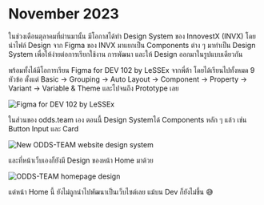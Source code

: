 # November 2023

ในช่วงเดือนตุลาคมที่ผ่านมานั้น มีโอกาสได้ทำ Design System ของ InnovestX (INVX) โดยนำไฟล์ Design จาก Figma ของ INVX มาแยกเป็น Components ต่าง ๆ มาทำเป็น Design System เพื่อให้ง่ายต่อการเรียกใช้งาน การพัฒนา และให้ Design ออกมาในรูปแบบเดียวกัน

พร้อมทั้งได้มีโอการเรียน Figma for DEV 102 by LeSSEx จากพี่ต้า โดยได้เรียนไปทั้งหมด 9 หัวข้อ ตั้งแต่ Basic -> Grouping -> Auto Layout -> Component -> Property -> Variant -> Variable & Theme และไปจนถึง Prototype เลย

![Figma for DEV 102 by LeSSEx](/images/2023/november/IMG_2648.jpeg)

ในส่วนของ odds.team เอง ตอนนี้ Design Systemได้ Components หลัก ๆ แล้ว เช่น Button Input และ Card

![New ODDS-TEAM website design system](/images/2023/november/overview.jpeg)

และที่หน้าเว็บเองก็ยังมี Design ของหน้า Home มาด้วย

![ODDS-TEAM homepage design](/images/2023/november/Website-Home.jpeg)

แต่หน้า Home นี้ ยังไม่ถูกนำไปพัฒนาเป็นเว็บไซต์เลย แม้บน Dev ก็ยังไม่ขึ้น 😅
